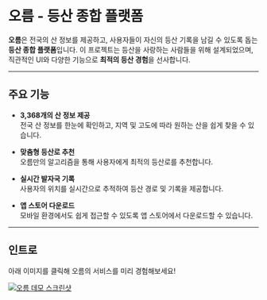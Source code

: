 # 오름 - 등산 종합 플랫폼

**오름**은 전국의 산 정보를 제공하고, 사용자들이 자신의 등산 기록을 남길 수 있도록 돕는 **등산 종합 플랫폼**입니다. 이 프로젝트는 등산을 사랑하는 사람들을 위해 설계되었으며, 직관적인 UI와 다양한 기능으로 **최적의 등산 경험**을 선사합니다.

---

## 주요 기능

- **3,368개의 산 정보 제공**  
  전국 산 정보를 한눈에 확인하고, 지역 및 고도에 따라 원하는 산을 쉽게 찾을 수 있습니다.

- **맞춤형 등산로 추천**  
  오름만의 알고리즘을 통해 사용자에게 최적의 등산로를 추천합니다.

- **실시간 발자국 기록**  
  사용자의 위치를 실시간으로 추적하여 등산 경로 및 기록을 제공합니다.

- **앱 스토어 다운로드**  
  모바일 환경에서도 쉽게 접근할 수 있도록 앱 스토어에서 다운로드할 수 있습니다.

---

## 인트로

아래 이미지를 클릭해 오름의 서비스를 미리 경험해보세요!

[![오름 데모 스크린샷](https://github.com/orm-team/orm-intro/blob/main/res/orm_trace.png?raw=true)](https://orm-team.github.io/orm-intro/)
